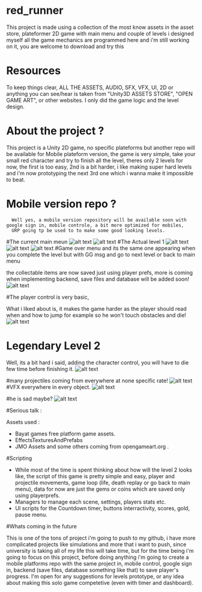 # red_runner
This project is made using a collection of the most know assets in the asset store, plateformer 2D game with main menu and couple of levels i designed myself all the game mechanics are programmed here and i'm still working on it, you are welcome to download and try this

# Resources

To keep things clear, ALL THE ASSETS, AUDIO, SFX, VFX, UI, 2D or anything you can see/hear is taken from "Unity3D ASSETS STORE", "OPEN GAME ART", or other websites.
I only did the game logic and the level design.

# About the project ?

  This project is a Unity 2D game, no specific plateforms but another repo will be available for Mobile plateform version, the game is very simple, take your small red character 
  and try to finish all the level, theres only 2 levels for now, the first is too easy, 2nd is a bit harder, i like making super hard levels and i'm now prototyping the next 3rd one
  which i wanna make it impossible to beat.
  
  # Mobile version repo ?
      Well yes, a mobile version repository will be available soon with google sign in, mobile controle, a bit more optimized for mobiles, 
      URP going tp be used to to make some good looking levels.
      
  #The current main meun
![alt text](https://i.ibb.co/Jsb17Y9/1.png)
![alt text](https://i.ibb.co/BGNCkWB/2.png)
  #The Actual level 1
![alt text](https://i.ibb.co/bry73qn/3.png)
![alt text](https://i.ibb.co/rpfw2tV/4.png)
![alt text](https://i.ibb.co/fStkS4N/5.png)
#Game over menu and its the same one appearing when you complete the level but with GG msg and go to next level or back to main menu

the collectable items are now saved just using player prefs, more is coming when implementing backend, save files and database will be added soon!
![alt text](https://i.ibb.co/ft0vJvd/6.png)

#The player control is very basic,

What i liked about is, it makes the game harder as the player should read when and how to jump for example so he won't touch obstacles and die!
![alt text](https://i.ibb.co/LYTNX3M/7.png)

# Legendary Level 2

Well, its a bit hard i said, adding the character control, you will have to die few time before finishing it.
![alt text](https://i.ibb.co/B6b64j8/8.png)

#many projectiles coming from everywhere at none specific rate!
![alt text](https://i.ibb.co/ZT473y7/9.png)
#VFX everywhere in every object.
![alt text](https://i.ibb.co/F4FGyKF/10.png)

#he is sad maybe?
![alt text](https://i.ibb.co/z4Cv8mj/11.png)


#Serious talk :

Assets used : 

* Bayat games free platform game assets.
* EffectsTexturesAndPrefabs
* JMO Assets
and some others coming from opengameart.org .

#Scripting
* While most of the time is spent thinking about how will the level 2 looks like, the script of this game is pretty simple and easy, player and projectile movements, game loop (life, death replay or go back to main menu), data for now are just the gems or coins which are saved only using playerprefs.
* Managers to manage each scene, settings, players stats etc.
* UI scripts for the Countdown timer, buttons interractivity, scores, gold, pause menu.


#Whats coming in the future

  This is one of the tons of project i'm going to push to my github, i have more complicated projects like simulations and more that i want to push, since university is taking all of my life this will take time, but for the time being i'm going to focus on this project, before doing anything i'm going to create a mobile platforms repo with the same project in, mobile control, google sign in, backend (save files, database something like that) to save player's progress.
  I'm open for any suggestions for levels prototype, or any idea about making this solo game competetive (even with timer and dashboard).



  
 

